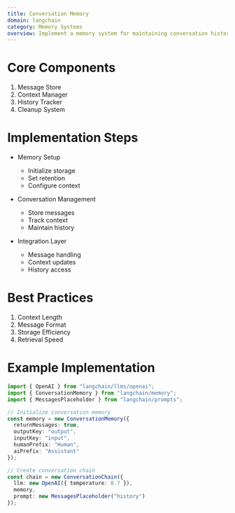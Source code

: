 ```yaml
---
title: Conversation Memory
domain: langchain
category: Memory Systems
overview: Implement a memory system for maintaining conversation history and context.
---
```


# Core Components
1. Message Store
2. Context Manager
3. History Tracker
4. Cleanup System

# Implementation Steps
- Memory Setup
  - Initialize storage
  - Set retention
  - Configure context

- Conversation Management
  - Store messages
  - Track context
  - Maintain history

- Integration Layer
  - Message handling
  - Context updates
  - History access

# Best Practices
1. Context Length
2. Message Format
3. Storage Efficiency
4. Retrieval Speed

# Example Implementation
```typescript
import { OpenAI } from "langchain/llms/openai";
import { ConversationMemory } from "langchain/memory";
import { MessagesPlaceholder } from "langchain/prompts";

// Initialize conversation memory
const memory = new ConversationMemory({
  returnMessages: true,
  outputKey: "output",
  inputKey: "input",
  humanPrefix: "Human",
  aiPrefix: "Assistant"
});

// Create conversation chain
const chain = new ConversationChain({
  llm: new OpenAI({ temperature: 0.7 }),
  memory,
  prompt: new MessagesPlaceholder("history")
});
